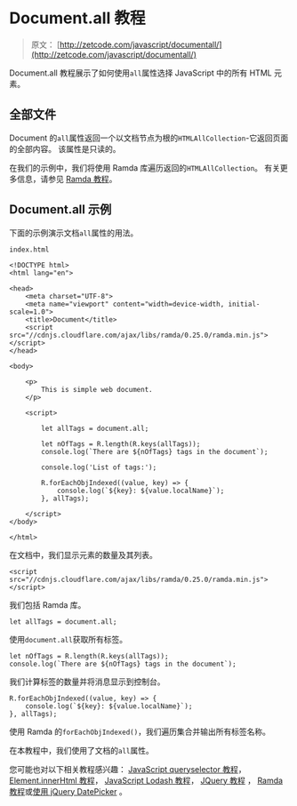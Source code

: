 # Document.all 教程

> 原文： [http://zetcode.com/javascript/documentall/](http://zetcode.com/javascript/documentall/)

Document.all 教程展示了如何使用`all`属性选择 JavaScript 中的所有 HTML 元素。

## 全部文件

Document 的`all`属性返回一个以文档节点为根的`HTMLAllCollection`-它返回页面的全部内容。 该属性是只读的。

在我们的示例中，我们将使用 Ramda 库遍历返回的`HTMLAllCollection`。 有关更多信息，请参见 [Ramda 教程](/javascript/ramda/)。

## Document.all 示例

下面的示例演示文档`all`属性的用法。

`index.html`

```
<!DOCTYPE html>
<html lang="en">

<head>
    <meta charset="UTF-8">
    <meta name="viewport" content="width=device-width, initial-scale=1.0">
    <title>Document</title>
    <script src="//cdnjs.cloudflare.com/ajax/libs/ramda/0.25.0/ramda.min.js"></script>
</head>

<body>

    <p>
        This is simple web document.
    </p>

    <script>

        let allTags = document.all;

        let nOfTags = R.length(R.keys(allTags));
        console.log(`There are ${nOfTags} tags in the document`);

        console.log('List of tags:');

        R.forEachObjIndexed((value, key) => {
            console.log(`${key}: ${value.localName}`);
        }, allTags);

    </script>
</body>

</html>

```

在文档中，我们显示元素的数量及其列表。

```
<script src="//cdnjs.cloudflare.com/ajax/libs/ramda/0.25.0/ramda.min.js"></script>

```

我们包括 Ramda 库。

```
let allTags = document.all;

```

使用`document.all`获取所有标签。

```
let nOfTags = R.length(R.keys(allTags));
console.log(`There are ${nOfTags} tags in the document`);

```

我们计算标签的数量并将消息显示到控制台。

```
R.forEachObjIndexed((value, key) => {
    console.log(`${key}: ${value.localName}`);
}, allTags);

```

使用 Ramda 的`forEachObjIndexed()`，我们遍历集合并输出所有标签名称。

在本教程中，我们使用了文档的`all`属性。

您可能也对以下相关教程感兴趣： [JavaScript queryselector 教程](/javascript/queryselector/)， [Element.innerHtml 教程](/dom/innerhtml/)， [JavaScript Lodash 教程](/javascript/lodash/)， [JQuery 教程](/web/jquery/) ， [Ramda 教程](/javascript/ramda/)或[使用 jQuery DatePicker](/articles/jquerydatepicker/) 。
